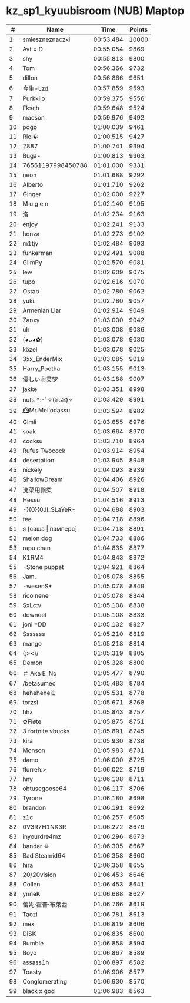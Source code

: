 # kz_sp1_kyuubisroom (NUB) Maptop

|  # | Name | Time | Points |
|-------------- | -------------- | -------------- | -------------- | 
| 1 | smieszneznaczki | 00:53.484 | 10000 | 
| 2 | Avt = D | 00:55.054 | 9869 | 
| 3 | shy | 00:55.813 | 9800 | 
| 4 | Tom | 00:56.366 | 9732 | 
| 5 | dillon | 00:56.866 | 9651 | 
| 6 | 今生-Lzd | 00:57.859 | 9593 | 
| 7 | Purkkilo | 00:59.375 | 9556 | 
| 8 | Fksch | 00:59.648 | 9524 | 
| 9 | maeson | 00:59.976 | 9492 | 
| 10 | pogo | 01:00.039 | 9461 | 
| 11 | Riol☯ | 01:00.515 | 9427 | 
| 12 | 2887 | 01:00.741 | 9394 | 
| 13 | Buga- | 01:00.813 | 9363 | 
| 14 | 76561197998450788 | 01:01.000 | 9331 | 
| 15 | neon | 01:01.688 | 9292 | 
| 16 | Alberto | 01:01.710 | 9262 | 
| 17 | Ginger | 01:02.000 | 9227 | 
| 18 | M u g e n | 01:02.140 | 9195 | 
| 19 | 洛 | 01:02.234 | 9163 | 
| 20 | enjoy | 01:02.241 | 9133 | 
| 21 | honza | 01:02.273 | 9102 | 
| 22 | m1tjv | 01:02.484 | 9093 | 
| 23 | funkerman | 01:02.491 | 9088 | 
| 24 | GiimPy | 01:02.570 | 9081 | 
| 25 | lew | 01:02.609 | 9075 | 
| 26 | tupo | 01:02.616 | 9070 | 
| 27 | Ostab | 01:02.780 | 9062 | 
| 28 | yuki. | 01:02.780 | 9057 | 
| 29 | Armenian Liar | 01:02.914 | 9049 | 
| 30 | Zanxy | 01:03.000 | 9042 | 
| 31 | uh | 01:03.008 | 9036 | 
| 32 | (◕ᴗ◕✿) | 01:03.078 | 9030 | 
| 33 | közel | 01:03.078 | 9025 | 
| 34 | 3xx_EnderMix | 01:03.085 | 9019 | 
| 35 | Harry_Pootha | 01:03.155 | 9013 | 
| 36 | 優しい❀灵梦 | 01:03.188 | 9007 | 
| 37 | jakke | 01:03.351 | 8998 | 
| 38 | nuts *:･ﾟ✧(ꈍᴗꈍ)✧ | 01:03.429 | 8991 | 
| 39 | ⭕⃤Mr.Meliodassu | 01:03.594 | 8982 | 
| 40 | Gimli | 01:03.655 | 8976 | 
| 41 | soak | 01:03.664 | 8970 | 
| 42 | cocksu | 01:03.710 | 8964 | 
| 43 | Rufus Twocock | 01:03.914 | 8954 | 
| 44 | desertation | 01:03.945 | 8948 | 
| 45 | nickely | 01:04.093 | 8939 | 
| 46 | ShallowDream | 01:04.406 | 8926 | 
| 47 | 洗菜用飘柔 | 01:04.507 | 8918 | 
| 48 | Hessu | 01:04.516 | 8913 | 
| 49 | -}{0}{0JI_SLaYeR- | 01:04.688 | 8903 | 
| 50 | fee | 01:04.718 | 8896 | 
| 51 | я [саша \| памперс] | 01:04.718 | 8891 | 
| 52 | melon dog | 01:04.733 | 8886 | 
| 53 | rapu chan | 01:04.835 | 8877 | 
| 54 | K1RM4 | 01:04.843 | 8872 | 
| 55 | -Stone puppet | 01:04.921 | 8864 | 
| 56 | Jam. | 01:05.078 | 8855 | 
| 57 | -wesenS* | 01:05.078 | 8849 | 
| 58 | rico nene | 01:05.078 | 8844 | 
| 59 | SxLc:v | 01:05.108 | 8838 | 
| 60 | downeel | 01:05.108 | 8833 | 
| 61 | joni =DD | 01:05.132 | 8827 | 
| 62 | Sssssss | 01:05.210 | 8819 | 
| 63 | mango | 01:05.218 | 8814 | 
| 64 | (;><)/ | 01:05.319 | 8805 | 
| 65 | Demon | 01:05.328 | 8800 | 
| 66 | ＃ Акв E_No | 01:05.477 | 8790 | 
| 67 | /betasumec | 01:05.483 | 8784 | 
| 68 | hehehehei1 | 01:05.531 | 8778 | 
| 69 | torzsi | 01:05.671 | 8768 | 
| 70 | hhz | 01:05.843 | 8757 | 
| 71 | ✿Fløte | 01:05.875 | 8751 | 
| 72 | 3 fortnite vbucks | 01:05.891 | 8745 | 
| 73 | kira | 01:05.930 | 8738 | 
| 74 | Monson | 01:05.983 | 8731 | 
| 75 | damo | 01:06.000 | 8725 | 
| 76 | flurreh:> | 01:06.022 | 8719 | 
| 77 | hny | 01:06.108 | 8711 | 
| 78 | obtusegoose64 | 01:06.117 | 8706 | 
| 79 | Tyrone | 01:06.180 | 8698 | 
| 80 | brandon | 01:06.191 | 8692 | 
| 81 | z1c | 01:06.257 | 8685 | 
| 82 | 0V3R7H1NK3R | 01:06.272 | 8679 | 
| 83 | inyourdre4mz | 01:06.296 | 8673 | 
| 84 | bandar ☠ | 01:06.305 | 8667 | 
| 85 | Bad Steamid64 | 01:06.358 | 8660 | 
| 86 | hira | 01:06.358 | 8655 | 
| 87 | 20/20vision | 01:06.453 | 8646 | 
| 88 | Collen | 01:06.453 | 8641 | 
| 89 | ynneK | 01:06.688 | 8627 | 
| 90 | 蕾妮·霍普·布萊西 | 01:06.766 | 8619 | 
| 91 | Taozi | 01:06.781 | 8613 | 
| 92 | mex | 01:06.819 | 8606 | 
| 93 | DiSK | 01:06.835 | 8600 | 
| 94 | Rumble | 01:06.858 | 8594 | 
| 95 | Boyo | 01:06.867 | 8589 | 
| 96 | assass1n | 01:06.897 | 8582 | 
| 97 | Toasty | 01:06.906 | 8577 | 
| 98 | Conglomerating | 01:06.930 | 8570 | 
| 99 | black x god | 01:06.983 | 8563 | 

